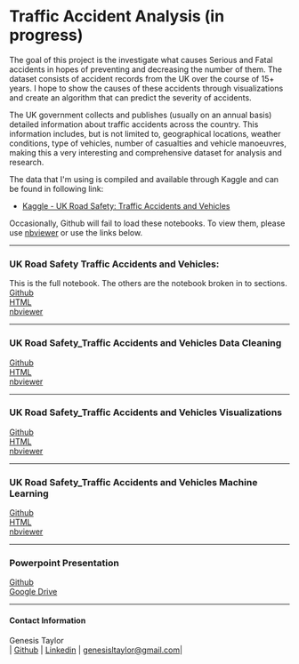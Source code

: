 # Traffic Accident Analysis (in progress)
The goal of this project is the investigate what causes Serious and Fatal accidents in hopes of preventing and decreasing the number of them. The dataset consists of accident records from the UK over the course of 15+ years. I hope to show the causes of these accidents through visualizations and create an algorithm that can predict the severity of accidents.

The UK government collects and publishes (usually on an annual basis) detailed information about traffic accidents across the country. This information includes, but is not limited to, geographical locations, weather conditions, type of vehicles, number of casualties and vehicle manoeuvres, making this a very interesting and comprehensive dataset for analysis and research.

The data that I'm using is compiled and available through Kaggle and can be found in following link:
* [Kaggle - UK Road Safety: Traffic Accidents and Vehicles](https://www.kaggle.com/tsiaras/uk-road-safety-accidents-and-vehicles#Vehicle_Information)<br>

Occasionally, Github will fail to load these notebooks. To view them, please use [nbviewer](https://nbviewer.jupyter.org/) or use the links below.
***

### UK Road Safety Traffic Accidents and Vehicles:
This is the full notebook. The others are the notebook broken in to sections.<br>
[Github](https://github.com/GenTaylor/Traffic-Accident-Analysis/blob/master/UK%20Road%20Safety%20Traffic%20Accidents%20and%20Vehicles.ipynb)<br>
[HTML]()<br>
[nbviewer](https://nbviewer.jupyter.org/github/GenTaylor/Traffic-Accident-Analysis/blob/master/UK%20Road%20Safety%20Traffic%20Accidents%20and%20Vehicles.ipynb)<br>
***
### UK Road Safety_Traffic Accidents and Vehicles Data Cleaning
[Github]()<br>
[HTML]()<br>
[nbviewer]()<br>
***
### UK Road Safety_Traffic Accidents and Vehicles Visualizations
[Github]()<br>
[HTML]()<br>
[nbviewer]()<br>
***
### UK Road Safety_Traffic Accidents and Vehicles Machine Learning
[Github]()<br>
[HTML]()<br>
[nbviewer]()<br>
***
### Powerpoint Presentation
[Github]()<br>
[Google Drive]()<br>
***
#### Contact Information
Genesis Taylor<br>
| [Github](https://github.com/GenTaylor/) | [Linkedin](https://linkedin.com/in/genesistaylor/) | [genesisltaylor@gmail.com](mailto:genesisltaylor@gmail.com)|
